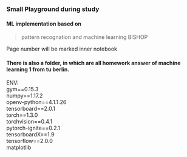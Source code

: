 ### Small Playground during study
#### ML implementation based on 
>pattern recognation and machine learning BISHOP 

Page number will be marked inner notebook  

#### There is also a folder, in which are all homework answer of machine learning 1 from tu berlin. 

ENV:  
gym==0.15.3  
numpy==1.17.2  
openv-python==4.1.1.26  
tensorboard==2.0.1  
torch==1.3.0  
torchvision==0.4.1  
pytorch-ignite==0.2.1  
tensorboardX==1.9  
tensorflow==2.0.0  
matplotlib
